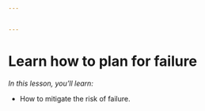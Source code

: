 ```yaml
---


---
```


<h1 id="learn-how-to-plan-for-failure">Learn how to plan for failure</h1>
<p><em>In this lesson, you’ll learn:</em></p>
<ul>
<li>How to mitigate the risk of failure.</li>
</ul>

